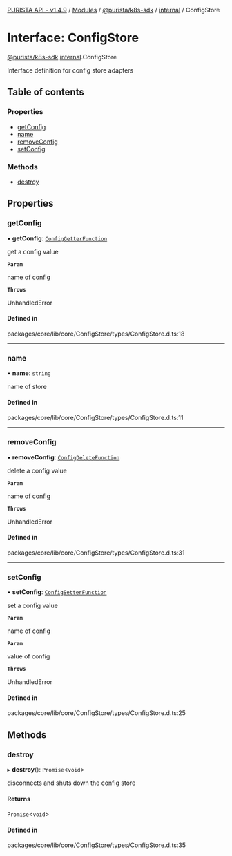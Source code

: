 [PURISTA API - v1.4.9](../README.md) / [Modules](../modules.md) / [@purista/k8s-sdk](../modules/purista_k8s_sdk.md) / [internal](../modules/purista_k8s_sdk.internal.md) / ConfigStore

# Interface: ConfigStore

[@purista/k8s-sdk](../modules/purista_k8s_sdk.md).[internal](../modules/purista_k8s_sdk.internal.md).ConfigStore

Interface definition for config store adapters

## Table of contents

### Properties

- [getConfig](purista_k8s_sdk.internal.ConfigStore.md#getconfig)
- [name](purista_k8s_sdk.internal.ConfigStore.md#name)
- [removeConfig](purista_k8s_sdk.internal.ConfigStore.md#removeconfig)
- [setConfig](purista_k8s_sdk.internal.ConfigStore.md#setconfig)

### Methods

- [destroy](purista_k8s_sdk.internal.ConfigStore.md#destroy)

## Properties

### getConfig

• **getConfig**: [`ConfigGetterFunction`](../modules/purista_k8s_sdk.internal.md#configgetterfunction)

get a config value

**`Param`**

name of config

**`Throws`**

UnhandledError

#### Defined in

packages/core/lib/core/ConfigStore/types/ConfigStore.d.ts:18

___

### name

• **name**: `string`

name of store

#### Defined in

packages/core/lib/core/ConfigStore/types/ConfigStore.d.ts:11

___

### removeConfig

• **removeConfig**: [`ConfigDeleteFunction`](../modules/purista_k8s_sdk.internal.md#configdeletefunction)

delete a config value

**`Param`**

name of config

**`Throws`**

UnhandledError

#### Defined in

packages/core/lib/core/ConfigStore/types/ConfigStore.d.ts:31

___

### setConfig

• **setConfig**: [`ConfigSetterFunction`](../modules/purista_k8s_sdk.internal.md#configsetterfunction)

set a config value

**`Param`**

name of config

**`Param`**

value of config

**`Throws`**

UnhandledError

#### Defined in

packages/core/lib/core/ConfigStore/types/ConfigStore.d.ts:25

## Methods

### destroy

▸ **destroy**(): `Promise`<`void`\>

disconnects and shuts down the config store

#### Returns

`Promise`<`void`\>

#### Defined in

packages/core/lib/core/ConfigStore/types/ConfigStore.d.ts:35
